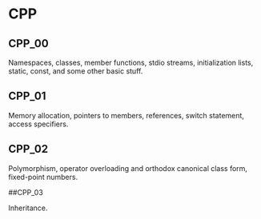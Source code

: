 # CPP
## CPP_00

Namespaces, classes, member functions, stdio streams, initialization lists, static, const, and some other basic stuff.

## CPP_01

Memory allocation, pointers to members, references, switch statement, access specifiers.

## CPP_02

Polymorphism, operator overloading and orthodox canonical class form, fixed-point numbers.

##CPP_03

Inheritance.
